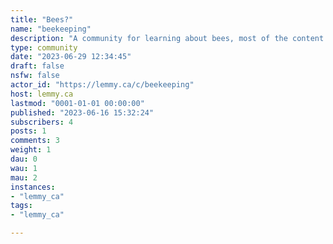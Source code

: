 ```yaml
---
title: "Bees?" 
name: "beekeeping"
description: "A community for learning about bees, most of the content is toward honey bees. But all little buzzers shoild be noted beacuse the honey bee varieties are not the only import bees. Well I guess wasps too, but yellow jackets are already on thin ice. Bee decent and kind, I want this community to increase the number of people that care about our A plus polinators and by extension the enviroment we all share. I know only a little about bees but I always am open to learning more!"
type: community
date: "2023-06-29 12:34:45"
draft: false
nsfw: false
actor_id: "https://lemmy.ca/c/beekeeping"
host: lemmy.ca
lastmod: "0001-01-01 00:00:00"
published: "2023-06-16 15:32:24"
subscribers: 4
posts: 1
comments: 3
weight: 1
dau: 0
wau: 1
mau: 2
instances:
- "lemmy_ca"
tags: 
- "lemmy_ca"

---
```


